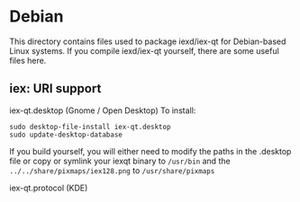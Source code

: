 
Debian
====================
This directory contains files used to package iexd/iex-qt
for Debian-based Linux systems. If you compile iexd/iex-qt yourself, there are some useful files here.

## iex: URI support ##


iex-qt.desktop  (Gnome / Open Desktop)
To install:

	sudo desktop-file-install iex-qt.desktop
	sudo update-desktop-database

If you build yourself, you will either need to modify the paths in
the .desktop file or copy or symlink your iexqt binary to `/usr/bin`
and the `../../share/pixmaps/iex128.png` to `/usr/share/pixmaps`

iex-qt.protocol (KDE)

